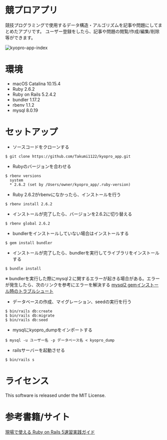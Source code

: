 # 競プロアプリ
競技プログラミングで使用するデータ構造・アルゴリズムを記事や問題にしてまとめたアプリです。
ユーザー登録をしたら、記事や問題の閲覧/作成/編集/削除等ができます。

![kyopro-app-index](https://user-images.githubusercontent.com/42643926/80936240-2e40bb00-8e0b-11ea-97e5-5216e6d1eaec.png)

# 環境
- macOS Catalina 10.15.4
- Ruby 2.6.2
- Ruby on Rails 5.2.4.2
- bundler 1.17.2
- rbenv 1.1.2
- mysql 8.0.19

# セットアップ
- ソースコードをクローンする
````
$ git clone https://github.com/Takumi1122/kyopro_app.git
````
- Rubyのバージョンを合わせる
````
$ rbenv versions
  system
  * 2.6.2 (set by /Users/owner/kyopro_app/.ruby-version)
````
- Ruby 2.6.2がrbenvになかったら、インストールを行う
````
$ rbenv install 2.6.2
````
- インストールが完了したら、バージョンを2.6.2に切り替える
````
$ rbenv global 2.6.2
````
- bundlerをインストールしていない場合はインストールする
````
$ gem install bundler
````
- インストールが完了したら、bundlerを実行してライブラリをインストールする
````
$ bundle install
````
※ bundlerを実行した際にmysql２に関するエラーが起きる場合がある。エラーが発生したら、次のリンクを参考にエラーを解決する
[mysql2 gemインストール時のトラブルシュート](https://qiita.com/HrsUed/items/ca2e0aee6a2402571cf6)

- データベースの作成、マイグレーション、seedの実行を行う
````
$ bin/rails db:create
$ bin/rails db:migrate
$ bin/rails db:seed
````
- mysqlにkyopro_dumpをインポートする
````
$ mysql -u ユーザー名 -p データベース名 < kyopro_dump
````
- railsサーバーを起動させる
````
$ bin/rails s
````

# ライセンス
This software is released under the MIT License.

# 参考書籍/サイト
[現場で使える Ruby on Rails 5速習実践ガイド](https://book.mynavi.jp/ec/products/detail/id=93905)
